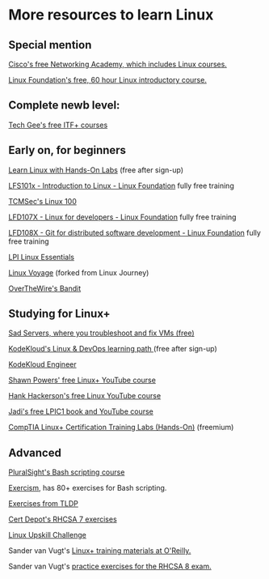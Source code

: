 # More resources to learn Linux

## Special mention

[Cisco's free Networking Academy, which includes Linux courses.](https://www.netacad.com/courses/os-it)

[Linux Foundation's free, 60 hour Linux introductory course.](https://training.linuxfoundation.org/training/introduction-to-linux/)

## Complete newb level:

[Tech Gee's free ITF+ courses](https://technologygee.com/category/it-fundamentals/itf-fc0-u61/)

## Early on, for beginners

[Learn Linux with Hands-On Labs](https://labex.io/skilltrees/linux) (free after sign-up)

[LFS101x - Introduction to Linux - Linux Foundation](https://training.linuxfoundation.org/training/introduction-to-linux/) fully free training

[TCMSec's Linux 100](https://academy.tcm-sec.com/p/linux-fundamentals)

[LFD107X - Linux for developers - Linux Foundation](https://training.linuxfoundation.org/training/open-source-software-development-linux-for-developers-lfd107x/) fully free training

[LFD108X - Git for distributed software development - Linux Foundation](https://training.linuxfoundation.org/training/git-for-distributed-software-development-lfd109x/) fully free training

[LPI Linux Essentials](https://www.lpi.org/our-certifications/linux-essentials-overview/)

[Linux Voyage](https://linuxvoyage.github.io) (forked from Linux Journey)

[OverTheWire's Bandit](https://overthewire.org/wargames/bandit/)

## Studying for Linux+

[Sad Servers, where you troubleshoot and fix VMs (free)](https://sadservers.com)

[KodeKloud's Linux & DevOps learning path ](https://kodekloud.com/learning-path-devops-basics/)(free after sign-up)

[KodeKloud Engineer](https://engineer.kodekloud.com)

[Shawn Powers' free Linux+ YouTube course](https://www.youtube.com/playlist?list=PL78ppT-_wOmuwT9idLvuoKOn6UYurFKCp)

[Hank Hackerson's free Linux YouTube course](https://www.youtube.com/playlist?list=PLKJGe-yb9iQZS6Gr5J_hGgob87k7Ez24M)

[Jadi's free LPIC1 book and YouTube course](https://linux1st.com)

[CompTIA Linux+ Certification Training Labs (Hands-On)](https://labex.io/courses/comptia-linux-plus-training-labs) (freemium)

## Advanced

[PluralSight's Bash scripting course](https://app.pluralsight.com/library/courses/creating-shell-scripts-enterprise-linux)

[Exercism](https://exercism.org/), has 80+ exercises for Bash scripting.

[Exercises from TLDP](https://tldp.org/LDP/abs/html/writingscripts.html)

[Cert Depot's RHCSA 7 exercises](https://www.certdepot.net/)

[Linux Upskill Challenge](https://linuxupskillchallenge.com/)

Sander van Vugt's [Linux+ training materials at O'Reilly.](https://www.oreilly.com/search/?q=author%3A%22Sander%20van%20Vugt%22&rows=100)

Sander van Vugt's [practice exercises for the RHCSA 8 exam.](https://www.sandervanvugt.com/course/rhcsa-challenges/)
